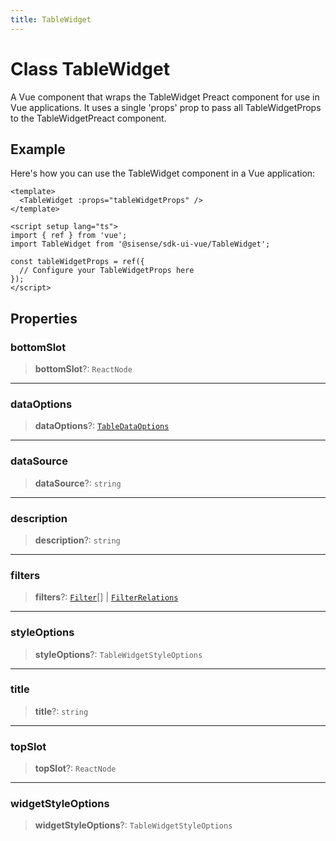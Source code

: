 ```yaml
---
title: TableWidget
---
```


# Class TableWidget

A Vue component that wraps the TableWidget Preact component for use in Vue applications.
It uses a single 'props' prop to pass all TableWidgetProps to the TableWidgetPreact component.

## Example

Here's how you can use the TableWidget component in a Vue application:
```vue
<template>
  <TableWidget :props="tableWidgetProps" />
</template>

<script setup lang="ts">
import { ref } from 'vue';
import TableWidget from '@sisense/sdk-ui-vue/TableWidget';

const tableWidgetProps = ref({
  // Configure your TableWidgetProps here
});
</script>
```

## Properties

### bottomSlot

> **bottomSlot**?: `ReactNode`

***

### dataOptions

> **dataOptions**?: [`TableDataOptions`](../../sdk-ui/interfaces/interface.TableDataOptions.md)

***

### dataSource

> **dataSource**?: `string`

***

### description

> **description**?: `string`

***

### filters

> **filters**?: [`Filter`](../../sdk-data/interfaces/interface.Filter.md)[] \| [`FilterRelations`](../../sdk-data/interfaces/interface.FilterRelations.md)

***

### styleOptions

> **styleOptions**?: `TableWidgetStyleOptions`

***

### title

> **title**?: `string`

***

### topSlot

> **topSlot**?: `ReactNode`

***

### widgetStyleOptions

> **widgetStyleOptions**?: `TableWidgetStyleOptions`
